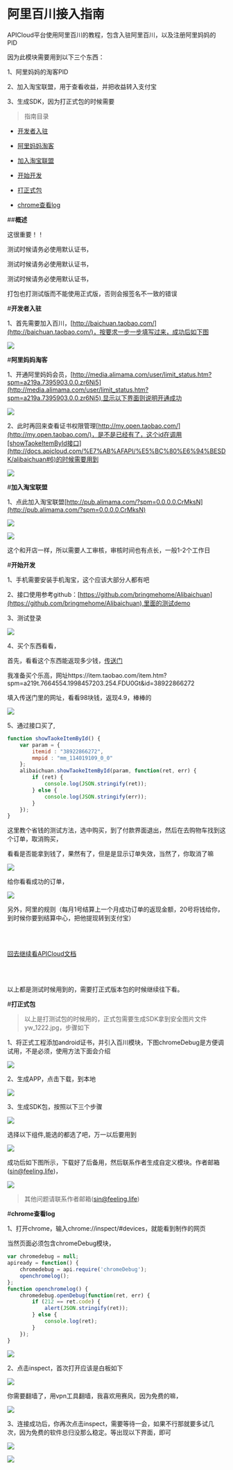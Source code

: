# 阿里百川接入指南
APICloud平台使用阿里百川的教程，包含入驻阿里百川，以及注册阿里妈妈的PID

因为此模块需要用到以下三个东西：

1、阿里妈妈的淘客PID

2、加入淘宝联盟，用于查看收益，并把收益转入支付宝

3、生成SDK，因为打正式包的时候需要

>指南目录

* [开发者入驻](#开发者入驻)

* [阿里妈妈淘客](#阿里妈妈淘客)

* [加入淘宝联盟](#加入淘宝联盟)

* [开始开发](#开始开发)

* [打正式包](#打正式包)

* [chrome查看log](#chrome查看log)


##**概述**

这很重要！！

测试时候请务必使用默认证书，

测试时候请务必使用默认证书，

测试时候请务必使用默认证书，

打包也打测试版而不能使用正式版，否则会报签名不一致的错误


#**开发者入驻**<div id="开发者入驻"></div>

1、首先需要加入百川，[http://baichuan.taobao.com/](http://baichuan.taobao.com/)，按要求一步一步填写过来，成功后如下图

![](./img/03.png)


#**阿里妈妈淘客**<div id="阿里妈妈淘客"></div>

1、开通阿里妈妈会员，[http://media.alimama.com/user/limit_status.htm?spm=a219a.7395903.0.0.zr6Ni5](http://media.alimama.com/user/limit_status.htm?spm=a219a.7395903.0.0.zr6Ni5),显示以下界面则说明开通成功

![](./img/07.png)

2、此时再回来查看证书权限管理[http://my.open.taobao.com/](http://my.open.taobao.com/)，是不是已经有了，这个id在调用[showTaokeItemById接口](http://docs.apicloud.com/%E7%AB%AFAPI/%E5%BC%80%E6%94%BESDK/alibaichuan#6)的时候需要用到

![](./img/08.png)


#**加入淘宝联盟**<div id="加入淘宝联盟"></div>

1、点此加入淘宝联盟[http://pub.alimama.com/?spm=0.0.0.0.CrMksN](http://pub.alimama.com/?spm=0.0.0.0.CrMksN)

![](./img/09.png)

![](./img/10.png)

这个和开店一样，所以需要人工审核，审核时间也有点长，一般1-2个工作日


#**开始开发**<div id="开始开发"></div>

1、手机需要安装手机淘宝，这个应该大部分人都有吧

2、接口使用参考github：[https://github.com/bringmehome/Alibaichuan](https://github.com/bringmehome/Alibaichuan),里面的测试demo

3、测试登录

![](./img/16.png)

4、买个东西看看，

首先，看看这个东西能返现多少钱，[传送门](http://pub.alimama.com/myunion.htm?spm=a219t.7473494.1998155389.3.ocD5gU#!/promo/self/items)

我准备买个乐高，网址https://item.taobao.com/item.htm?spm=a219t.7664554.1998457203.254.FDU0Gt&id=38922866272

填入传送门里的网址，看看98块钱，返现4.9，棒棒的

![](./img/22.png)

5、通过接口买了,

```js
function showTaokeItemById() {
	var param = {
		itemid : "38922866272",
		mmpid : "mm_114019109_0_0"
	};
	alibaichuan.showTaokeItemById(param, function(ret, err) {
		if (ret) {
			console.log(JSON.stringify(ret));
		} else {
			console.log(JSON.stringify(err));
		}
	});
}
```

这里教个省钱的测试方法，选中购买，到了付款界面退出，然后在去购物车找到这个订单，取消购买，

看看是否能拿到钱了，果然有了，但是是显示订单失效，当然了，你取消了嘛

![](./img/23.png)

给你看看成功的订单，

![](./img/24.png)

另外，阿里的规则（每月1号结算上一个月成功订单的返现金额，20号将钱给你，到时候你要到结算中心，把他提现转到支付宝）

<br/>
<br/>

[回去继续看APICloud文档](http://docs.apicloud.com/端API/开放SDK/alibaichuan)

<br/>
<br/>

以上都是测试时候用到的，需要打正式版本包的时候继续往下看。


#**打正式包**<div id="打正式包"></div>

>以上是打测试包的时候用的，正式包需要生成SDK拿到安全图片文件yw_1222.jpg，步骤如下

1、将正式工程添加android证书，并引入百川模块，下图chromeDebug是方便调试用，不是必须，使用方法下面会介绍

![](./img/01.png)

2、生成APP，点击下载，到本地

![](./img/02.png)

3、生成SDK包，按照以下三个步骤

![](./img/04.png)

选择以下组件,能选的都选了吧，万一以后要用到

![](./img/05.png)

成功后如下图所示，下载好了后备用，然后联系作者生成自定义模块。作者邮箱(sin@feeling.life)，

![](./img/06.png)


>其他问题请联系作者邮箱(sin@feeling.life)

#**chrome查看log**<div id="chrome查看log"></div>

1、打开chrome，输入chrome://inspect/#devices，就能看到制作的网页

当然页面必须包含chromeDebug模块，
```js
var chromedebug = null;
apiready = function() {
	chromedebug = api.require('chromeDebug');
	openchromelog();
};
function openchromelog() {
	chromedebug.openDebug(function(ret, err) {
		if (212 == ret.code) {
			alert(JSON.stringify(ret));
		} else {
			console.log(ret);
		}
	});
}
```

![](./img/11.png)

2、点击inspect，首次打开应该是白板如下

![](./img/12.png)

你需要翻墙了，用vpn工具翻墙，我喜欢用赛风，因为免费的嘛，

![](./img/13.png)

3、连接成功后，你再次点击inspect，需要等待一会，如果不行那就要多试几次，因为免费的软件总归没那么稳定。等出现以下界面，即可

![](./img/14.png)

![](./img/15.png)




